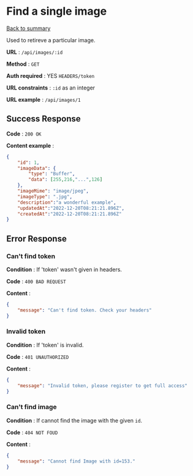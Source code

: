 # Find a single image

[Back to summary](../../README.md)  

Used to retireve a particular image.

**URL** : `/api/images/:id`

**Method** : `GET`

**Auth required** : YES `HEADERS/token`

**URL constraints** : `:id` as an integer

**URL example** : `/api/images/1`

## Success Response

**Code** : `200 OK`

**Content example** :

```json
{
    "id": 1,
    "imageData": {
        "type": "Buffer", 
        "data": [255,216,"...",126]
    },
    "imageMime": "image/jpeg",
    "imageType": ".jpg",
    "description":"a wonderful example", 
    "updatedAt":"2022-12-20T08:21:21.896Z", 
    "createdAt":"2022-12-20T08:21:21.896Z"
}
```

## Error Response

### Can't find token

**Condition** : If 'token' wasn't given in headers.

**Code** : `400 BAD REQUEST`

**Content** :

```json
{
    "message": "Can't find token. Check your headers"
}
```

### Invalid token

**Condition** : If 'token' is invalid.

**Code** : `401 UNAUTHORIZED`

**Content** :

```json
{
    "message": "Invalid token, please register to get full access"
}
```

### Can't find image

**Condition** : If cannot find the image with the given `id`.

**Code** : `404 NOT FOUD`

**Content** :

```json
{
    "message": "Cannot find Image with id=153."
}
```
